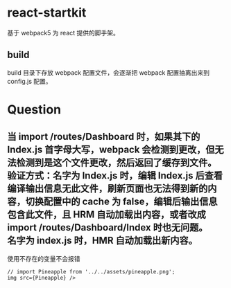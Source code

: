 # react-startkit
基于 webpack5 为 react 提供的脚手架。

## build
build 目录下存放 webpack 配置文件，会逐渐把 webpack 配置抽离出来到 config.js 配置。


# Question
当 import /routes/Dashboard 时，如果其下的 Index.js 首字母大写，webpack 会检测到更改，但无法检测到是这个文件更改，然后返回了缓存到文件。  
验证方式：名字为 Index.js 时，编辑 Index.js 后查看编译输出信息无此文件，刷新页面也无法得到新的内容，切换配置中的 cache 为 false，编辑后输出信息包含此文件，且 HRM 自动加载出内容，或者改成 import /routes/Dashboard/Index 时也无问题。  
名字为 index.js 时，HMR 自动加载出新内容。
---
使用不存在的变量不会报错
```
// import Pineapple from '../../assets/pineapple.png';
img src={Pineapple} />
```
